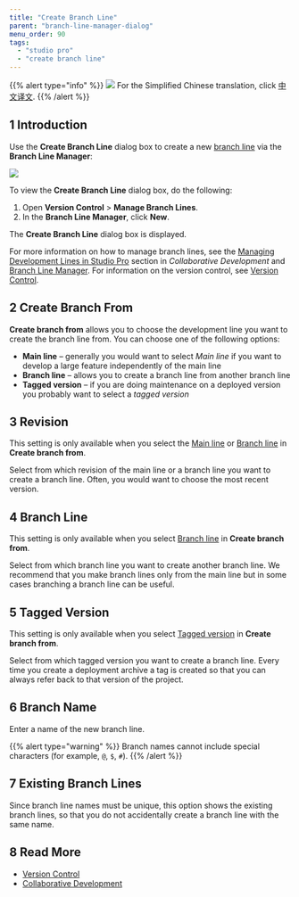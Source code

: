 ```yaml
---
title: "Create Branch Line"
parent: "branch-line-manager-dialog"
menu_order: 90
tags:
  - "studio pro"
  - "create branch line"
---
```


{{% alert type="info" %}}
<img src="attachments/chinese-translation/china.png" style="display: inline-block; margin: 0" /> For the Simplified Chinese translation, click [中文译文](https://cdn.mendix.tencent-cloud.com/documentation/refguide8/create-branch-line-dialog.pdf).
{{% /alert %}}

## 1 Introduction

Use the **Create Branch Line** dialog box to create a new [branch line](version-control#branches) via the **Branch Line Manager**:

![](attachments/version-control-menu/create-branch-line.png)

To view the **Create Branch Line** dialog box,  do the following:

1. Open **Version Control** > **Manage Branch Lines**.
2. In the **Branch Line Manager**, click **New**.

The **Create Branch Line** dialog box is displayed.

For more information on how to manage branch lines, see the [Managing Development Lines in Studio Pro](collaborative-development#managing-branches) section in *Collaborative Development* and [Branch Line Manager](branch-line-manager-dialog). For information on the version control, see [Version Control](version-control).

## 2 Create Branch From

**Create branch from** allows you to choose the development line you want to create the branch line from. You can choose one of the following options:

* <a name="main-line"></a>**Main line** – generally you would want to select *Main line* if you want to develop a large feature independently of the main line
* <a name="branch-line"></a>**Branch line** – allows you to create a branch line from another branch line
* <a name="tagged-version"></a>**Tagged version** – if you are doing maintenance on a deployed version you probably want to select a *tagged version*

## 3 Revision

This setting is only available when you select the [Main line](#main-line) or [Branch line](#branch-line) in **Create branch from**.

Select from which revision of the main line or a branch line you want to create a branch line. Often, you would want to choose the most recent version.

## 4 Branch Line

This setting is only available when you select [Branch line](#branch-line) in **Create branch from**.

Select from which branch line you want to create another branch line. We recommend that you make branch lines only from the main line but in some cases branching a branch line can be useful.

## 5 Tagged Version

This setting is only available when you select [Tagged version](#tagged-version) in **Create branch from**.

Select from which tagged version you want to create a branch line. Every time you create a deployment archive a tag is created so that you can always refer back to that version of the project.

## 6 Branch Name

Enter a name of the new branch line.

{{% alert type="warning" %}}
Branch names cannot include special characters (for example, `@`, `$`, `#`).
{{% /alert %}}

## 7 Existing Branch Lines

Since branch line names must be unique, this option shows the existing branch lines, so that you do not accidentally create a branch line with the same name.

## 8 Read More

* [Version Control](version-control)
* [Collaborative Development](collaborative-development)
